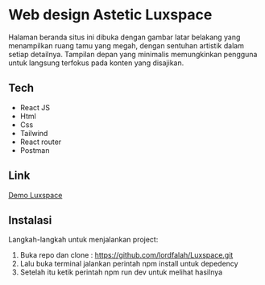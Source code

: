 # Web design Astetic Luxspace 

Halaman beranda situs ini dibuka dengan gambar latar belakang yang menampilkan ruang tamu yang megah, dengan sentuhan artistik dalam setiap detailnya. Tampilan depan yang minimalis memungkinkan pengguna untuk langsung terfokus pada konten yang disajikan.

## Tech 

- React JS
- Html
- Css
- Tailwind
- React router
- Postman

## Link
[Demo Luxspace](https://main--luxspace-falhalla.netlify.app/)




## Instalasi

Langkah-langkah untuk menjalankan project:

1. Buka repo dan clone : https://github.com/lordfalah/Luxspace.git
2. Lalu buka terminal jalankan perintah npm install untuk depedency
3. Setelah itu ketik perintah npm run dev untuk melihat hasilnya

